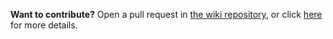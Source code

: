 **Want to contribute?** Open a pull request in [the wiki repository](https://github.com/mmatyas/pegasus-frontend-wiki), or click [here](https://github.com/mmatyas/pegasus-frontend/wiki#want-to-contribute-to-this-wiki) for more details.
